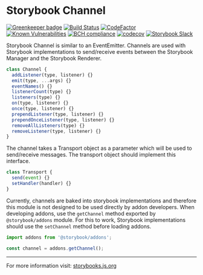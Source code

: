 # Storybook Channel

[![Greenkeeper badge](https://badges.greenkeeper.io/storybooks/storybook.svg)](https://greenkeeper.io/)
[![Build Status](https://travis-ci.org/storybooks/storybook.svg?branch=master)](https://travis-ci.org/storybooks/storybook)
[![CodeFactor](https://www.codefactor.io/repository/github/storybooks/storybook/badge)](https://www.codefactor.io/repository/github/storybooks/storybook)
[![Known Vulnerabilities](https://snyk.io/test/github/storybooks/storybook/8f36abfd6697e58cd76df3526b52e4b9dc894847/badge.svg)](https://snyk.io/test/github/storybooks/storybook/8f36abfd6697e58cd76df3526b52e4b9dc894847)
[![BCH compliance](https://bettercodehub.com/edge/badge/storybooks/storybook)](https://bettercodehub.com/results/storybooks/storybook) [![codecov](https://codecov.io/gh/storybooks/storybook/branch/master/graph/badge.svg)](https://codecov.io/gh/storybooks/storybook)
[![Storybook Slack](https://storybooks-slackin.herokuapp.com/badge.svg)](https://storybooks-slackin.herokuapp.com/)

Storybook Channel is similar to an EventEmitter.
Channels are used with Storybook implementations to send/receive events between the Storybook Manager and the Storybook Renderer.

```js
class Channel {
  addListener(type, listener) {}
  emit(type, ...args) {}
  eventNames() {}
  listenerCount(type) {}
  listeners(type) {}
  on(type, listener) {}
  once(type, listener) {}
  prependListener(type, listener) {}
  prependOnceListener(type, listener) {}
  removeAllListeners(type) {}
  removeListener(type, listener) {}
}
```

The channel takes a Transport object as a parameter which will be used to send/receive messages. The transport object should implement this interface.

```js
class Transport {
  send(event) {}
  setHandler(handler) {}
}
```

Currently, channels are baked into storybook implementations and therefore this module is not designed to be used directly by addon developers. When developing addons, use the `getChannel` method exported by `@storybook/addons` module. For this to work, Storybook implementations should use the `setChannel` method before loading addons.

```js
import addons from '@storybook/addons';

const channel = addons.getChannel();
```

* * *

For more information visit: [storybooks.js.org](https://storybooks.js.org)
